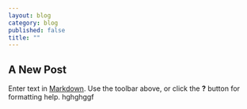 ```yaml
---
layout: blog
category: blog
published: false
title: ""
---
```


## A New Post

Enter text in [Markdown](http://daringfireball.net/projects/markdown/). Use the toolbar above, or click the **?** button for formatting help.
hghghggf